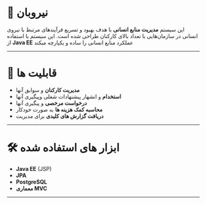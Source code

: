 # ‍💼 نیروبان
این سیستم **مدیریت منابع انسانی** با هدف بهبود و تسریع فرآیندهای مرتبط با نیروی انسانی در سازمان‌هایی با تعداد بالای کارکنان طراحی شده است. این سیستم با استفاده از **Java EE** عملکرد منابع انسانی را ساده و یکپارچه میکند

---
# 🚀 قابلیت ها
  - **مدیریت کارکنان** و سوابق آنها
  - **استخدام** و انشهار پیشنهادات شغلی وپیگیری آنها
  - **درخواست مرخصی** و پیگیری آنها
  - **محاسبه کمک هزینه ها** به صورت خودکار
  - **دریافت گزارش های کلیدی** برای مدیریت
---

# 🛠️ ابزار های استفاده شده
- **Java EE** (JSP)
- **JPA**
- **PostgreSQL**
- **معماری MVC**
---